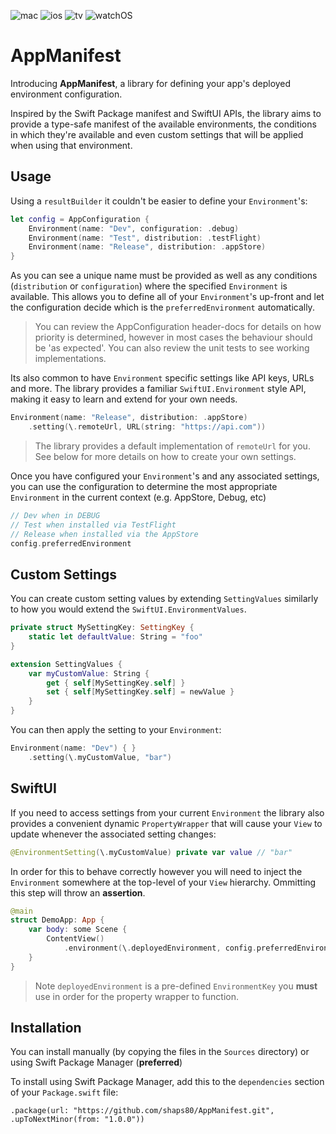 ![mac](https://img.shields.io/badge/macOS-FD961A)
![ios](https://img.shields.io/badge/iOS-0C62C7)
![tv](https://img.shields.io/badge/tvOS-00B9BB)
![watchOS](https://img.shields.io/badge/iOS-DE1F51)

# AppManifest

Introducing **AppManifest**, a library for defining your app's deployed environment configuration.

Inspired by the Swift Package manifest and SwiftUI APIs, the library aims to provide a type-safe manifest of the available environments, the conditions in which they're available and even custom settings that will be applied when using that environment.

## Usage

Using a `resultBuilder` it couldn't be easier to define your `Environment`'s:

```swift
let config = AppConfiguration {
    Environment(name: "Dev", configuration: .debug)
    Environment(name: "Test", distribution: .testFlight)
    Environment(name: "Release", distribution: .appStore)
}
```

As you can see a unique name must be provided as well as any conditions (`distribution` or `configuration`) where the specified `Environment` is available. This allows you to define all of your `Environment`'s up-front and let the configuration decide which is the `preferredEnvironment` automatically.

> You can review the AppConfiguration header-docs for details on how priority is determined, however in most cases the behaviour should be 'as expected'. You can also review the unit tests to see working implementations.

Its also common to have `Environment` specific settings like API keys, URLs and more. The library provides a familiar `SwiftUI.Environment` style API, making it easy to learn and extend for your own needs.

```swift
Environment(name: "Release", distribution: .appStore)
    .setting(\.remoteUrl, URL(string: "https://api.com"))
```

> The library provides a default implementation of `remoteUrl` for you.
> See below for more details on how to create your own settings.

Once you have configured your `Environment`'s and any associated settings, you can use the configuration to determine the most appropriate `Environment` in the current context (e.g. AppStore, Debug, etc)

```swift
// Dev when in DEBUG
// Test when installed via TestFlight
// Release when installed via the AppStore
config.preferredEnvironment
```

## Custom Settings

You can create custom setting values by extending `SettingValues` similarly to how you would extend the `SwiftUI.EnvironmentValues`.

```swift
private struct MySettingKey: SettingKey {
    static let defaultValue: String = "foo"
}

extension SettingValues {
    var myCustomValue: String {
        get { self[MySettingKey.self] }
        set { self[MySettingKey.self] = newValue }
    }
}
```

You can then apply the setting to your `Environment`:

```swift
Environment(name: "Dev") { }
    .setting(\.myCustomValue, "bar")
```

## SwiftUI

If you need to access settings from your current `Environment` the library also provides a convenient dynamic `PropertyWrapper` that will cause your `View` to update whenever the associated setting changes:

```swift
@EnvironmentSetting(\.myCustomValue) private var value // "bar"
```

In order for this to behave correctly however you will need to inject the `Environment` somewhere at the top-level of your `View` hierarchy. Ommitting this step will throw an **assertion**.

```swift
@main
struct DemoApp: App {
    var body: some Scene {
        ContentView()
            .environment(\.deployedEnvironment, config.preferredEnvironment)
    }
}
```

> Note `deployedEnvironment` is a pre-defined `EnvironmentKey` you **must** use in order for the property wrapper to function.

## Installation

You can install manually (by copying the files in the `Sources` directory) or using Swift Package Manager (**preferred**)

To install using Swift Package Manager, add this to the `dependencies` section of your `Package.swift` file:

`.package(url: "https://github.com/shaps80/AppManifest.git", .upToNextMinor(from: "1.0.0"))`